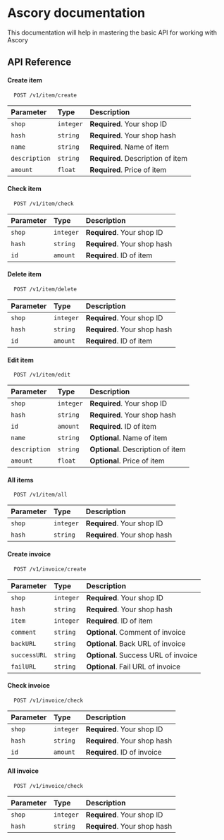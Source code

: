 
# Ascory documentation

This documentation will help in mastering the basic API for working with Ascory


## API Reference

#### Create item

```
  POST /v1/item/create
```

| Parameter | Type     | Description                |
| :-------- | :------- | :------------------------- |
| `shop` | `integer` | **Required**. Your shop ID |
| `hash` | `string` | **Required**. Your shop hash |
| `name` | `string` | **Required**. Name of item |
| `description` | `string` | **Required**. Description of item |
| `amount` | `float` | **Required**. Price of item |

#### Check item

```
  POST /v1/item/check
```

| Parameter | Type     | Description                |
| :-------- | :------- | :------------------------- |
| `shop` | `integer` | **Required**. Your shop ID |
| `hash` | `string` | **Required**. Your shop hash |
| `id` | `amount` | **Required**. ID of item |

#### Delete item

```
  POST /v1/item/delete
```

| Parameter | Type     | Description                |
| :-------- | :------- | :------------------------- |
| `shop` | `integer` | **Required**. Your shop ID |
| `hash` | `string` | **Required**. Your shop hash |
| `id` | `amount` | **Required**. ID of item |

#### Edit item

```
  POST /v1/item/edit
```

| Parameter | Type     | Description                |
| :-------- | :------- | :------------------------- |
| `shop` | `integer` | **Required**. Your shop ID |
| `hash` | `string` | **Required**. Your shop hash |
| `id` | `amount` | **Required**. ID of item |
| `name` | `string` | **Optional**. Name of item |
| `description` | `string` | **Optional**. Description of item |
| `amount` | `float` | **Optional**. Price of item |

#### All items

```
  POST /v1/item/all
```

| Parameter | Type     | Description                |
| :-------- | :------- | :------------------------- |
| `shop` | `integer` | **Required**. Your shop ID |
| `hash` | `string` | **Required**. Your shop hash |

#### Create invoice

```
  POST /v1/invoice/create
```

| Parameter | Type     | Description                |
| :-------- | :------- | :------------------------- |
| `shop` | `integer` | **Required**. Your shop ID |
| `hash` | `string` | **Required**. Your shop hash |
| `item` | `integer` | **Required**. ID of item |
| `comment` | `string` | **Optional**. Comment of invoice |
| `backURL` | `string` | **Optional**. Back URL of invoice |
| `successURL` | `string` | **Optional**. Success URL of invoice |
| `failURL` | `string` | **Optional**. Fail URL of invoice |

#### Check invoice

```
  POST /v1/invoice/check
```

| Parameter | Type     | Description                |
| :-------- | :------- | :------------------------- |
| `shop` | `integer` | **Required**. Your shop ID |
| `hash` | `string` | **Required**. Your shop hash |
| `id` | `amount` | **Required**. ID of invoice |

#### All invoice

```
  POST /v1/invoice/check
```

| Parameter | Type     | Description                |
| :-------- | :------- | :------------------------- |
| `shop` | `integer` | **Required**. Your shop ID |
| `hash` | `string` | **Required**. Your shop hash |
